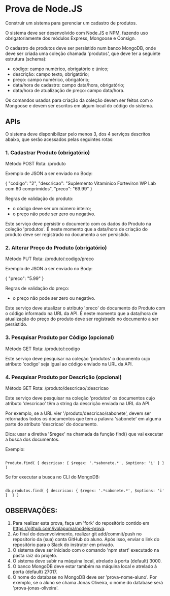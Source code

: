 # Prova de Node.JS

Construir um sistema para gerenciar um cadastro de produtos.

O sistema deve ser desenvolvido com Node.JS e NPM, fazendo uso obrigatoriamente dos módulos Express, Mongoose e Consign.

O cadastro de produtos deve ser persistido num banco MongoDB, onde deve ser criada uma coleção chamada 'produtos', que deve ter a seguinte estrutura (schema):

- código: campo numérico, obrigatório e único;
- descrição: campo texto, obrigatório;
- preço: campo numérico, obrigatório;
- data/hora de cadastro: campo data/hora, obrigatório;
- data/hora de atualização de preço: campo data/hora.

Os comandos usados para criação da coleção devem ser feitos com o Mongoose e devem ser escritos em algum local do código do sistema.


## APIs

O sistema deve disponibilizar pelo menos 3, dos 4 serviços descritos abaixo, que serão acessados pelas seguintes rotas:

### 1. Cadastrar Produto (obrigatório)

Método POST
Rota: /produto

Exemplo de JSON a ser enviado no Body:

{
	"codigo": "2",
	"descricao": "Suplemento Vitamínico Forteviron WP Lab com 60 comprimidos",
	"preco": "69.99"
}

Regras de validação do produto:

- o código deve ser um número inteiro;
- o preço não pode ser zero ou negativo.

Este serviço deve persistir o documento com os dados do Produto na coleção 'produtos'. É neste momento que a data/hora de criação do produto deve ser registrado no documento a ser persistido. 

### 2. Alterar Preço do Produto (obrigatório)

Método PUT
Rota: /produto/:codigo/preco

Exemplo de JSON a ser enviado no Body:

{
	"preco": "5.99"
}

Regras de validação do preço:

- o preço não pode ser zero ou negativo.

Este serviço deve atualizar o atributo 'preco' do documento do Produto com o código informado na URL da API. É neste momento que a data/hora de atualização do preço do produto deve ser registrado no documento a ser persistido.

### 3. Pesquisar Produto por Código (opcional)

Método GET
Rota: /produto/:codigo

Este serviço deve pesquisar na coleção 'produtos' o documento cujo atributo 'codigo' seja igual ao código enviado na URL da API.

### 4. Pesquisar Produto por Descrição (opcional)

Método GET
Rota: /produto/descricao/:descricao

Este serviço deve pesquisar na coleção 'produtos' os documentos cujo atributo 'descricao' têm a string da descrição enviada na URL da API.

Por exemplo, se a URL vier '/produto/descricao/sabonete', devem ser retornados todos os documentos que tem a palavra 'sabonete' em alguma parte do atributo 'descricao' do documento.

Dica: usar a diretiva '$regex' na chamada da função find() que vai executar a busca dos documentos.

Exemplo:

<code>
Produto.find( { descricao: { $regex: '.*sabonete.*', $options: 'i' } } )
</code>

Se for executar a busca no CLI do MongoDB:

<code>
db.produtos.find( { descricao: { $regex: '.*sabonete.*', $options: 'i' }  } )
</code>


## OBSERVAÇÕES:

1. Para realizar esta prova, faça um 'fork' do repositório contido em https://github.com/ivolapuma/nodejs-prova.
2. Ao final do desenvolvimento, realizar git add/commit/push no repositorio da (sua) conta GitHub do aluno. Após isso, enviar o link do repositório para o Slack do instrutor em privado.
3. O sistema deve ser iniciado com o comando 'npm start' executado na pasta raiz do projeto.
4. O sistema deve subir na máquina local, atrelado à porta (default) 3000.
5. O banco MongoDB deve estar também na máquina local e atrelado à porta (default) 27017.
6. O nome do database no MongoDB deve ser 'prova-nome-aluno'. Por exemplo, se o aluno se chama Jonas Oliveira, o nome do database será 'prova-jonas-oliveira'.